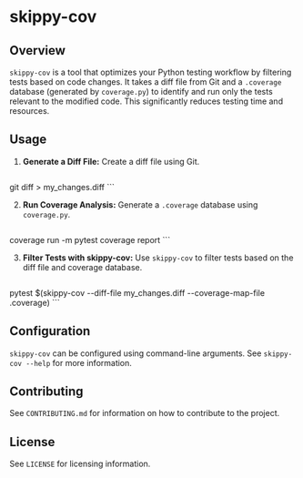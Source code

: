 # skippy-cov

## Overview

`skippy-cov` is a tool that optimizes your Python testing workflow by filtering tests based on code changes. It takes a diff file from Git and a `.coverage` database (generated by `coverage.py`) to identify and run only the tests relevant to the modified code. This significantly reduces testing time and resources.


## Usage

1.  **Generate a Diff File:** Create a diff file using Git.

    ```bash
git diff > my_changes.diff
    ```

2.  **Run Coverage Analysis:** Generate a `.coverage` database using `coverage.py`.

    ```bash
coverage run -m pytest
coverage report
    ```

3.  **Filter Tests with skippy-cov:** Use `skippy-cov` to filter tests based on the diff file and coverage database.

    ```bash
pytest $(skippy-cov --diff-file my_changes.diff --coverage-map-file .coverage)
    ```

## Configuration

`skippy-cov` can be configured using command-line arguments. See `skippy-cov --help` for more information.

## Contributing

See `CONTRIBUTING.md` for information on how to contribute to the project.

## License

See `LICENSE` for licensing information.

